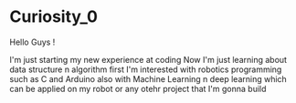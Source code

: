 # Curiosity_0

Hello Guys !
 
I'm just starting my new experience at coding 
Now I'm just learning about data structure n algorithm first 
I'm interested with robotics programming such as C and Arduino
also with Machine Learning n deep learning which can be applied on my robot or any otehr project that I'm gonna build
